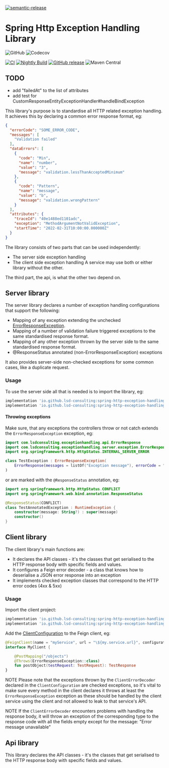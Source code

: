 [![semantic-release](https://img.shields.io/badge/semantic-release-e10079.svg?logo=semantic-release)](https://github.com/semantic-release/semantic-release)

# Spring Http Exception Handling Library

![GitHub](https://img.shields.io/github/license/lsd-consulting/spring-http-exception-handling-library)
![Codecov](https://img.shields.io/codecov/c/github/lsd-consulting/spring-http-exception-handling-library)

[![CI](https://github.com/lsd-consulting/spring-http-exception-handling-library/actions/workflows/ci.yml/badge.svg)](https://github.com/lsd-consulting/spring-http-exception-handling-library/actions/workflows/ci.yml)
[![Nightly Build](https://github.com/lsd-consulting/spring-http-exception-handling-library/actions/workflows/nightly.yml/badge.svg)](https://github.com/lsd-consulting/spring-http-exception-handling-library/actions/workflows/nightly.yml)
[![GitHub release](https://img.shields.io/github/release/lsd-consulting/spring-http-exception-handling-library)](https://github.com/lsd-consulting/spring-http-exception-handling-library/releases)
![Maven Central](https://img.shields.io/maven-central/v/io.github.lsd-consulting/spring-http-exception-handling-library-api)

## TODO
* add "failedAt" to the list of attributes
* add test for CustomResponseEntityExceptionHandler#handleBindException

This library's purpose is to standardise all HTTP related exception handling. It achieves this by declaring a common error response format, eg:

```json
{
  "errorCode": "SOME_ERROR_CODE",
  "messages": [
    "Validation failed"
  ],
  "dataErrors": [
    {
      "code": "Min",
      "name": "number",
      "value": "3",
      "message": "validation.lessThanAcceptedMinimum"
    },
    {
      "code": "Pattern",
      "name": "message",
      "value": "b",
      "message": "validation.wrongPattern"
    }
  ],
  "attributes": {
    "traceId": "40e1488ed1101adc",
    "exception": "MethodArgumentNotValidException",
    "startTime": "2022-02-31T10:00:00.000000Z"
  }
}
```

The library consists of two parts that can be used independently:
* The server side exception handling
* The client side exception handling
A service may use both or either library without the other.

The third part, the api, is what the other two depend on.

## Server library

The server library declares a number of exception handling configurations that support the following:
* Mapping of any exception extending the unchecked [ErrorResponseException](server/src/main/kotlin/com/lsdconsulting/exceptionhandling/server/exception/ErrorResponseException.kt).
* Mapping of a number of validation failure triggered exceptions to the same standardised response format.
* Mapping of any other exception thrown by the server side to the same standardised response format.
* @ResponseStatus annotated (non-ErrorResponseException) exceptions

It also provides server-side non-checked exceptions for some common cases, like a duplicate request.

### Usage

To use the server side all that is needed is to import the library, eg:
```groovy
implementation 'io.github.lsd-consulting:spring-http-exception-handling-library-api:+'
implementation 'io.github.lsd-consulting:spring-http-exception-handling-library-server:+'
```

#### Throwing exceptions
Make sure, that any exceptions the controllers throw or not catch extends the `ErrorResponseException` exception, eg:
```kotlin
import com.lsdconsulting.exceptionhandling.api.ErrorResponse
import com.lsdconsulting.exceptionhandling.server.exception.ErrorResponseException
import org.springframework.http.HttpStatus.INTERNAL_SERVER_ERROR

class TestException : ErrorResponseException(
    ErrorResponse(messages = listOf("Exception message"), errorCode = "ERROR_CODE"), INTERNAL_SERVER_ERROR
)
```
or are marked with the `@ResponseStatus` annotation, eg:
```kotlin
import org.springframework.http.HttpStatus.CONFLICT
import org.springframework.web.bind.annotation.ResponseStatus

@ResponseStatus(CONFLICT)
class TestAnnotatedException : RuntimeException {
    constructor(message: String?) : super(message)
    constructor()
}
```

## Client library

The client library's main functions are:
* It declares the API classes - it's the classes that get serialised to the HTTP response body with specific fields and values.
* It configures a Feign error decoder - a class that knows how to deserialise a JSON error response into an exception
* It implements checked exception classes that correspond to the HTTP error codes (4xx & 5xx)

### Usage

Import the client project:
```groovy
implementation 'io.github.lsd-consulting:spring-http-exception-handling-library-api:+'
implementation 'io.github.lsd-consulting:spring-http-exception-handling-library-client:+'
```

Add the [ClientConfiguration](client/src/main/kotlin/com/lsdconsulting/exceptionhandling/client/config/ClientConfiguration.kt) to the Feign client, eg:

```kotlin
@FeignClient(name = "myService", url = "\${my.service.url}", configuration = [ClientConfiguration::class])
interface MyClient {

    @PostMapping("/objects")
    @Throws(ErrorResponseException::class)
    fun postObject(testRequest: TestRequest): TestResponse
}
```

NOTE
Please note that the exceptions thrown by the `ClientErrorDecoder` declared in the `ClientConfiguration` are checked exceptions,
so it's vital to make sure every method in the client declares it throws at least the `ErrorResponseException` exception
as these should be handled by the client service using the client and not allowed to leak to that service's API.

NOTE
If the `ClientErrorDecoder` encounters problems with handling the response body, it will throw an exception
of the corresponding type to the response code with all the fields empty except for the message: "Error message unavailable"  
 

## Api library

This library declares the API classes - it's the classes that get serialised to the HTTP response body with specific fields and values.
